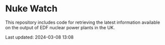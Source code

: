 # Nuke Watch

This repository includes code for retrieving the latest information available on the output of EDF nuclear power plants in the UK.

Last updated: 2024-03-08 13:08